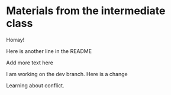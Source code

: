 
# Materials from the intermediate class

Horray!

Here is another line in the README

Add more text here


I am working on the dev branch. Here is a change

Learning about conflict.